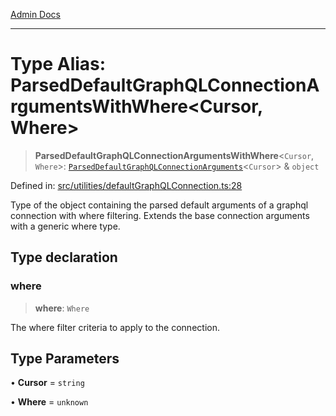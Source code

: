 [Admin Docs](/)

***

# Type Alias: ParsedDefaultGraphQLConnectionArgumentsWithWhere\<Cursor, Where\>

> **ParsedDefaultGraphQLConnectionArgumentsWithWhere**\<`Cursor`, `Where`\>: [`ParsedDefaultGraphQLConnectionArguments`](ParsedDefaultGraphQLConnectionArguments.md)\<`Cursor`\> & `object`

Defined in: [src/utilities/defaultGraphQLConnection.ts:28](https://github.com/syedali237/talawa-api/blob/8c6154f4daaa502448d207545feda14b4d146e99/src/utilities/defaultGraphQLConnection.ts#L28)

Type of the object containing the parsed default arguments of a graphql connection with where filtering.
Extends the base connection arguments with a generic where type.

## Type declaration

### where

> **where**: `Where`

The where filter criteria to apply to the connection.

## Type Parameters

• **Cursor** = `string`

• **Where** = `unknown`
